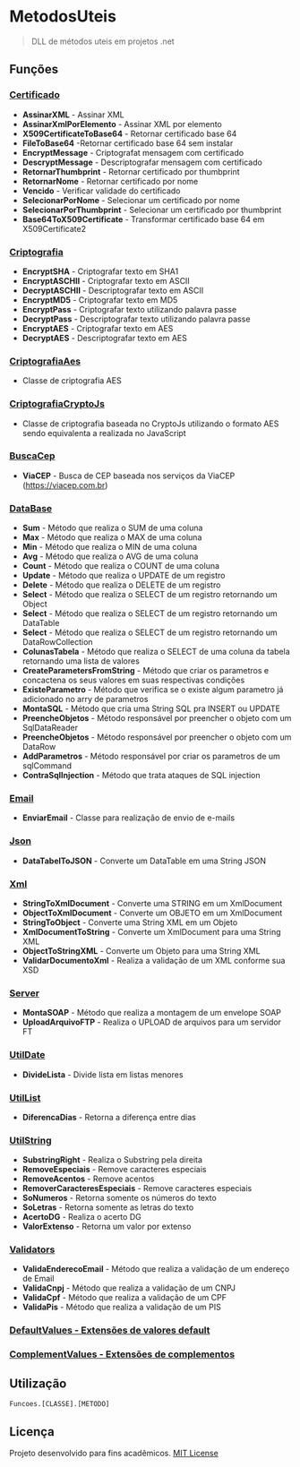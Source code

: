 # MetodosUteis
> DLL de métodos uteis em projetos .net

## Funções
### [Certificado](Funcoes/Funcoes/Classes/Certificado.cs)
- **AssinarXML** - Assinar XML
- **AssinarXmlPorElemento** - Assinar XML por elemento
- **X509CertificateToBase64** - Retornar certificado base 64
- **FileToBase64**  -Retornar certificado base 64 sem instalar
- **EncryptMessage** - Criptografat mensagem com certificado
- **DescryptMessage** - Descriptografar mensagem com certificado
- **RetornarThumbprint** - Retornar certificado por thumbprint
- **RetornarNome** - Retornar certificado por nome
- **Vencido** - Verificar validade do certificado
- **SelecionarPorNome** - Selecionar um certificado por nome
- **SelecionarPorThumbprint** - Selecionar um certificado por thumbprint
- **Base64ToX509Certificate** - Transformar certificado base 64 em X509Certificate2

### [Criptografia](Funcoes/Funcoes/Classes/Criptografia.cs)
- **EncryptSHA** - Criptografar texto em SHA1
- **EncryptASCHII** - Criptografar texto em ASCII
- **DecryptASCHII** - Descriptografar texto em ASCII
- **EncryptMD5** - Criptografar texto em MD5
- **EncryptPass** - Criptografar texto utilizando palavra passe
- **DecryptPass** - Descriptografar texto utilizando palavra passe
- **EncryptAES** - Criptografar texto em AES
- **DecryptAES** - Descriptografar texto em AES

### [CriptografiaAes](Funcoes/Funcoes/Classes/CriptografiaAes.cs)
- Classe de criptografia AES

### [CriptografiaCryptoJs](Funcoes/Funcoes/Classes/CriptografiaCryptoJs.cs)
- Classe de criptografia baseada no CryptoJs utilizando o formato AES sendo equivalenta a realizada no JavaScript

### [BuscaCep](Funcoes/Funcoes/Classes/BuscaCep.cs)
- **ViaCEP** - Busca de CEP baseada nos serviços da ViaCEP (https://viacep.com.br)

### [DataBase](Funcoes/Funcoes/Classes/DataBase.cs)
- **Sum** - Método que realiza o SUM de uma coluna
- **Max** - Método que realiza o MAX de uma coluna
- **Min** - Método que realiza o MIN de uma coluna
- **Avg** - Método que realiza o AVG de uma coluna
- **Count** - Método que realiza o COUNT de uma coluna
- **Update** - Método que realiza o UPDATE de um registro
- **Delete** - Método que realiza o DELETE de um registro
- **Select** - Método que realiza o SELECT de um registro retornando um Object
- **Select** - Método que realiza o SELECT de um registro retornando um DataTable
- **Select** - Método que realiza o SELECT de um registro retornando um DataRowCollection
- **ColunasTabela** - Método que realiza o SELECT de uma coluna da tabela retornando uma lista de valores
- **CreateParametersFromString** - Método que criar os parametros e concactena os seus valores em suas respectivas condições
- **ExisteParametro** - Método que verifica se o existe algum parametro já adicionado no arry de parametros
- **MontaSQL** - Método que cria uma String SQL pra INSERT ou UPDATE
- **PreencheObjetos** - Método responsável por preencher o objeto com um SqlDataReader
- **PreencheObjetos** - Método responsável por preencher o objeto com um DataRow
- **AddParametros** - Método responsável por criar os parametros de um sqlCommand
- **ContraSqlInjection** - Método que trata ataques de SQL injection

### [Email](Funcoes/Funcoes/Classes/Email.cs)
- **EnviarEmail** - Classe para realização de envio de e-mails

### [Json](Funcoes/Funcoes/Classes/Json.cs)
- **DataTabelToJSON** - Converte um DataTable em uma String JSON

### [Xml](Funcoes/Funcoes/Classes/Xml.cs)
- **StringToXmlDocument** - Converte uma STRING em um XmlDocument
- **ObjectToXmlDocument** - Converte um OBJETO em um XmlDocument
- **StringToObject** - Converte uma String XML em um Objeto
- **XmlDocumentToString** - Converte um XmlDocument para uma String XML
- **ObjectToStringXML** - Converte um Objeto para uma String XML
- **ValidarDocumentoXml** - Realiza a validação de um XML conforme sua XSD

### [Server](Funcoes/Funcoes/Classes/Server.cs)
- **MontaSOAP** - Método que realiza a montagem de um envelope SOAP
- **UploadArquivoFTP** - Realiza o UPLOAD de arquivos para um servidor FT

### [UtilDate](Funcoes/Funcoes/Classes/UtilDate.cs)
- **DivideLista** - Divide lista em listas menores

### [UtilList](Funcoes/Funcoes/Classes/UtilList.cs)
- **DiferencaDias** - Retorna a diferença entre dias

### [UtilString](Funcoes/Funcoes/Classes/UtilString.cs)
- **SubstringRight** - Realiza o Substring pela direita
- **RemoveEspeciais** - Remove caracteres especiais
- **RemoveAcentos** - Remove acentos
- **RemoverCaracteresEspeciais** - Remove caracteres especiais
- **SoNumeros** - Retorna somente os números do texto
- **SoLetras** - Retorna somente as letras do texto
- **AcertoDG** - Realiza o acerto DG
- **ValorExtenso** - Retorna um valor por extenso

### [Validators](Funcoes/Funcoes/Classes/Validators.cs)
- **ValidaEnderecoEmail** - Método que realiza a validação de um endereço de Email
- **ValidaCnpj** - Método que realiza a validação de um CNPJ
- **ValidaCpf** - Método que realiza a validação de um CPF
- **ValidaPis** - Método que realiza a validação de um PIS

### [DefaultValues - Extensões de valores default](Funcoes/Funcoes/Values/DefaultValues.cs)
### [ComplementValues - Extensões de complementos](Funcoes/Funcoes/Values/ComplementValues.cs)

## Utilização

```
Funcoes.[CLASSE].[METODO]
```

## Licença
Projeto desenvolvido para fins acadêmicos.
[MIT License](./LICENSE)

